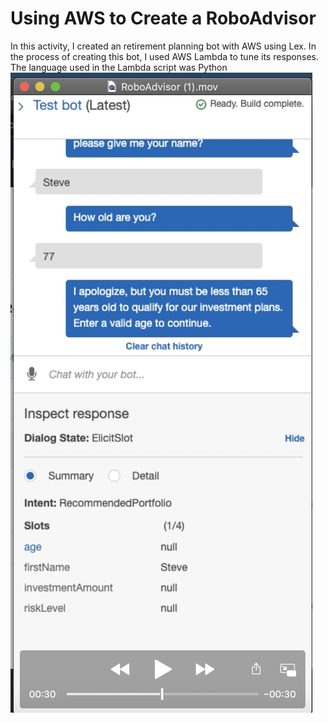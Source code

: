 # Using AWS to Create a RoboAdvisor

In this activity, I created an retirement planning bot with AWS using Lex. In the process of creating this bot, I used AWS Lambda to tune its responses. The language used in the Lambda script was Python
![alt text](robo-ss.png)
